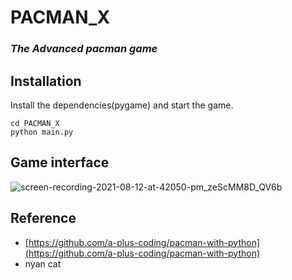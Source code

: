 # PACMAN_X
### _The Advanced pacman game_

## Installation
Install the dependencies(pygame) and start the game.
```
cd PACMAN_X
python main.py
```

## Game interface
![screen-recording-2021-08-12-at-42050-pm_zeScMM8D_QV6b](https://user-images.githubusercontent.com/78857103/129166065-cfdea769-edf3-4cd3-86fd-db4c6fe9c778.gif)

## Reference
* [https://github.com/a-plus-coding/pacman-with-python](https://github.com/a-plus-coding/pacman-with-python)
* nyan cat
